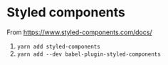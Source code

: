 # Styled components

From https://www.styled-components.com/docs/

1. `yarn add styled-components`
2. `yarn add --dev babel-plugin-styled-components`